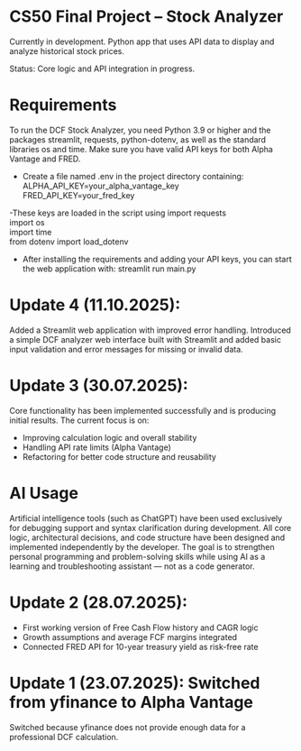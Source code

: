 # CS50 Final Project – Stock Analyzer

Currently in development. Python app that uses API data to display and analyze historical stock prices.

Status: Core logic and API integration in progress.

# Requirements
To run the DCF Stock Analyzer, you need Python 3.9 or higher and the packages streamlit, requests, python-dotenv, as well as the standard libraries os and time.
Make sure you have valid API keys for both Alpha Vantage and FRED.

- Create a file named .env in the project directory containing: \
ALPHA_API_KEY=your_alpha_vantage_key \
FRED_API_KEY=your_fred_key

-These keys are loaded in the script using
import requests \
import os \
import time \
from dotenv import load_dotenv 

- After installing the requirements and adding your API keys, you can start the web application with: 
streamlit run main.py

# Update 4 (11.10.2025):

Added a Streamlit web application with improved error handling.
Introduced a simple DCF analyzer web interface built with Streamlit and added basic input validation and error messages for missing or invalid data.

# Update 3 (30.07.2025): 

Core functionality has been implemented successfully and is producing initial results. The current focus is on:

- Improving calculation logic and overall stability
- Handling API rate limits (Alpha Vantage)
- Refactoring for better code structure and reusability

# AI Usage

Artificial intelligence tools (such as ChatGPT) have been used exclusively for debugging support and syntax clarification during development.
All core logic, architectural decisions, and code structure have been designed and implemented independently by the developer.
The goal is to strengthen personal programming and problem-solving skills while using AI as a learning and troubleshooting assistant — not as a code generator.

# Update 2 (28.07.2025): 

- First working version of Free Cash Flow history and CAGR logic
- Growth assumptions and average FCF margins integrated
- Connected FRED API for 10-year treasury yield as risk-free rate

# Update 1 (23.07.2025): Switched from yfinance to Alpha Vantage

Switched because yfinance does not provide enough data for a professional DCF calculation.



